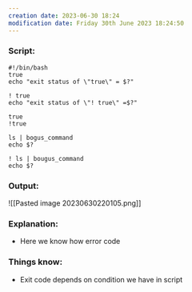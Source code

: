 ```yaml
---
creation date: 2023-06-30 18:24
modification date: Friday 30th June 2023 18:24:50
---
```


### Script: [](https://tldp.org/LDP/abs/html/exit-status.html#NEGCOND)

```
#!/bin/bash
true
echo "exit status of \"true\" = $?"

! true
echo "exit status of \"! true\" =$?"

true
!true

ls | bogus_command
echo $?

! ls | bougus_command
echo $?
```

### Output:

![[Pasted image 20230630220105.png]]

### Explanation:

* Here we know how error code

### Things know:

* Exit code depends on condition we have in script